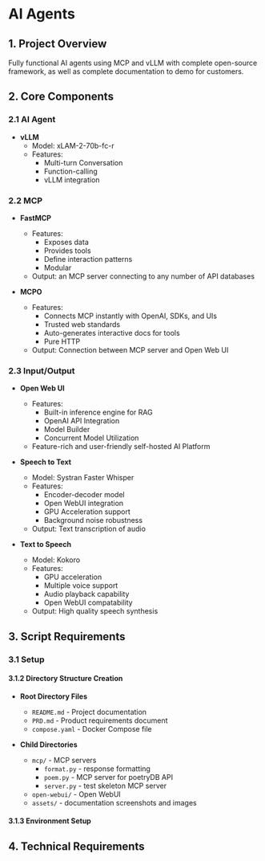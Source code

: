 # AI Agents

## 1. Project Overview

Fully functional AI agents using MCP and vLLM with complete open-source framework, as well as complete documentation to demo for customers.

## 2. Core Components

### 2.1 AI Agent

- **vLLM**
    - Model: xLAM-2-70b-fc-r
    - Features:
        - Multi-turn Conversation
        - Function-calling
        - vLLM integration

### 2.2 MCP

- **FastMCP**
    - Features:
        - Exposes data
        - Provides tools
        - Define interaction patterns
        - Modular
    - Output: an MCP server connecting to any number of API databases


- **MCPO**
    - Features:
        - Connects MCP instantly with OpenAI, SDKs, and UIs
        - Trusted web standards
        - Auto-generates interactive docs for tools
        - Pure HTTP
    - Output: Connection between MCP server and Open Web UI

### 2.3 Input/Output

- **Open Web UI**
    - Features:
        - Built-in inference engine for RAG
        - OpenAI API Integration
        - Model Builder
        - Concurrent Model Utilization
    - Feature-rich and user-friendly self-hosted AI Platform

- **Speech to Text**
    - Model: Systran Faster Whisper
    - Features:
        - Encoder-decoder model
        - Open WebUI integration
        - GPU Acceleration support
        - Background noise robustness
    - Output: Text transcription of audio


- **Text to Speech**
    - Model: Kokoro
    - Features:
        - GPU acceleration
        - Multiple voice support
        - Audio playback capability
        - Open WebUI compatability 
    - Output: High quality speech synthesis

## 3. Script Requirements

### 3.1 Setup

#### 3.1.2 Directory Structure Creation

- **Root Directory Files**
    - `README.md` - Project documentation
    - `PRD.md` - Product requirements document
    - `compose.yaml` - Docker Compose file

- **Child Directories**
    - `mcp/` - MCP servers
        - `format.py` - response formatting
        - `poem.py` - MCP server for poetryDB API
        - `server.py` - test skeleton MCP server
    - `open-webui/` - Open WebUI 
    - `assets/` - documentation screenshots and images

#### 3.1.3 Environment Setup


## 4. Technical Requirements

